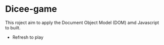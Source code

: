# Dicee-game

This roject aim to apply the Document Object Model (DOM) amd Javascript to built.
- Refresh to play
